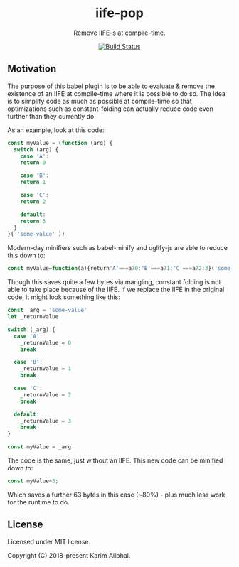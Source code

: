 <h1 align="center">iife-pop</h1>

<p align="center">Remove IIFE-s at compile-time.</p>

<p align="center">
  <a href='https://semaphoreci.com/karimsaprojects/iife-pop'>
    <img src='https://semaphoreci.com/api/v1/projects/ab0094e9-cd40-44eb-9d47-624e5eddf269/2516511/badge.svg' alt='Build Status'>
  </a>
</p>

## Motivation

The purpose of this babel plugin is to be able to evaluate & remove the existence of
an IIFE at compile-time where it is possible to do so. The idea is to simplify code as
much as possible at compile-time so that optimizations such as constant-folding can actually
reduce code even further than they currently do.

As an example, look at this code:

```javascript
const myValue = (function (arg) {
  switch (arg) {
    case 'A':
    return 0

    case 'B':
    return 1

    case 'C':
    return 2

    default:
    return 3
  }
}( 'some-value' ))
```

Modern-day minifiers such as babel-minify and uglify-js are able to reduce this down to:

```javascript
const myValue=function(a){return'A'===a?0:'B'===a?1:'C'===a?2:3}('some-value');
```

Though this saves quite a few bytes via mangling, constant folding is not able to take place
because of the IIFE. If we replace the IIFE in the original code, it might look something like this:

```javascript
const _arg = 'some-value'
let _returnValue

switch (_arg) {
  case 'A':
    _returnValue = 0
    break

  case 'B':
    _returnValue = 1
    break

  case 'C':
    _returnValue = 2
    break

  default:
    _returnValue = 3
    break
}

const myValue = _arg
```

The code is the same, just without an IIFE. This new code can be minified down to:

```javascript
const myValue=3;
```

Which saves a further 63 bytes in this case (~80%) - plus much less work for the runtime to do.

## License

Licensed under MIT license.

Copyright (C) 2018-present Karim Alibhai.

